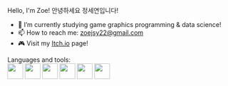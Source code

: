 Hello, I'm Zoe!
안녕하세요 정세연입니다!

- 🌱 I’m currently studying game graphics programming & data science!
- 📫 How to reach me: zoejsy22@gmail.com
- 🎮 Visit my <a href="https://lorevoon.itch.io/">Itch.io</a> page!

Languages and tools: <br>
<img src="https://cdn.jsdelivr.net/gh/devicons/devicon@latest/icons/csharp/csharp-original.svg" style="height: 35px; width: 35px;" />
<img src="https://cdn.jsdelivr.net/gh/devicons/devicon@latest/icons/cplusplus/cplusplus-original.svg" style="height: 35px; width: 35px;" />
<img src="https://cdn.jsdelivr.net/gh/devicons/devicon@latest/icons/c/c-original.svg" style="height: 35px; width: 35px;" />
<img src="https://cdn.jsdelivr.net/gh/devicons/devicon@latest/icons/python/python-original.svg" style="height: 35px; width: 35px;" />
<img src="https://cdn.jsdelivr.net/gh/devicons/devicon@latest/icons/azuresqldatabase/azuresqldatabase-original.svg" style="height: 35px; width: 35px;" />
<img src="https://cdn.jsdelivr.net/gh/devicons/devicon@latest/icons/unity/unity-original.svg" style="height: 35px; width: 35px;" />

